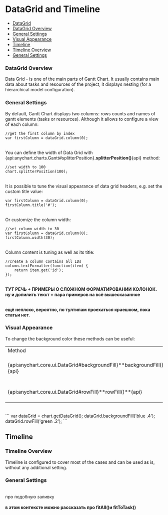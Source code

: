 # DataGrid and Timeline

* [DataGrid](#datagrid)
 * [DataGrid Overview](#overview)
 * [General Settings](#general_settings)
 * [Visual Appearance](#visual_appearance)
* [Timeline](#timeline)
 * [Timeline Overview](#timeline_overview)
 * [General Settings](#general_settings)

### DataGrid Overview

Data Grid - is one of the main parts of Gantt Chart. It usually contains main data about tasks and resources of the project, it displays nesting (for a hierarchical model configuration).

### General Settings

By default, Gantt Chart displays two columns: rows counts and names of gantt elements (tasks or resources). Although it allows to configure a view of each column:

 ```
 //get the first column by index
 var firstColumn = dataGrid.column(0);
 ```

<br>You can define the width of Data Grid with {api:anychart.charts.Gantt#splitterPosition}**.splitterPosition()**{api} method:

```
//set width to 100
chart.splitterPosition(100);
```

<br>It is possible to tune the visual appearance of data grid headers, e.g. set the custom title value:

```
var firstColumn = dataGrid.column(0);
firstColumn.title('#');
```

<br>Or customize the column width:

```
//set column width to 30
var firstColumn = dataGrid.column(0);
firstColumn.width(30);
```

<br>Column content is tuning as well as its title:

```
//create a column contains all IDs
column.textFormatter(function(item) {
    return item.get('id');
});
```
<br>
<b>ТУТ РЕЧЬ + ПРИМЕРЫ О СЛОЖНОМ ФОРМАТИРОВАНИИ КОЛОНОК. ну и допилить текст + пара примеров на всё вышесказанное</b>

<br><b>ещё неплохо, вероятно, по тултипам проехаться краешком, пока статьи нет.</b>

### Visual Appearance

To change the background color these methods can be useful:

<table>
<tbody>
<tr>
<td>Method</td>
<td>Description</td>
</tr>
<tr>
<td>{api:anychart.core.ui.DataGrid#backgroundFill}**backgroundFill()**{api}</td>
<td>Allows to set background fill.</td>
</tr>
<tr>
<td>{api:anychart.core.ui.DataGrid#rowFill}**rowFill()**{api}</td>
<td>Used to collapse all tasks.</td>
</tr>
</tbody>
</table>

<br>
```
var dataGrid = chart.getDataGrid();
dataGrid.backgroundFill('blue .4');
dataGrid.rowFill('green .2');
```

## Timeline

### Timeline Overview

Timeline is configured to cover most of the cases and can be used as is, without any additional setting.

### General Settings

<br>про подобную заливку
<br><br><b>в этом контексте можно рассказать про fitAll()и fitToTask()</b>